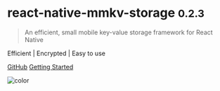# react-native-mmkv-storage <small>0.2.3</small>


> An efficient, small mobile key-value storage framework for React Native

Efficient | Encrypted | Easy to use

[GitHub](https://github.com/ammarahm-ed/react-native-mmkv-storage)
[Getting Started](#react-native-mmkv-storage)



![color](#000000) 